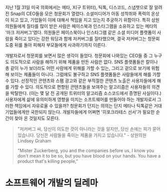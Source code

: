 지난 1월 31일 미국 의회에서는 메타, X(구 트위터), 틱톡, 디스코드, 스냅챗으로 잘 알려진 Snap의 CEO들을 모은 청문회가 열렸다. 소셜미디어가 아동 성착취와 폭력의 온상이 되고 있고, 기업들이 이에 대해서 책임을 지고 있는지 추궁하기 위함이다. 특히 상원 의원들에게 질타를 많이 받은 사람은 페이스북과 인스타그램을 소유하고 있는 메타의 '마크 저커버그'였다. 의원들은 페이스북이나 인스타그램 같은 소셜 미디어 플랫폼이 사람을 죽이고 있다는 강한 워딩과 함께 저커버그를 질타했으며, 결국 저커버그는 청문회 도중 뒤를 돌아 피해자 부모들에게 사과하기까지 이른다.

개발자로서 청문회를 보면서 많은 생각이 들었다. 청문회에 나와있는 CEO들 중 그 누구도 의도적으로 사람을 해하기 위해 제품을 만든 사람은 없다. SNS 플랫폼들은 칼이나 총 같이 누가 보더라도 어떤 사람에게 위해를 가할 수 있는, 그리고 겉으로 보기에 위험해 보이는 제품들이 아니다. 그럼에도 불구하고 SNS 플랫폼들은 사람들에게 해를 가할 수 있다. 선정적인 콘텐츠와 스팸 광고와 같은 부적절한 콘텐츠 노출은 사용자들에게 해를 가할 수 있다. 의도적으로 편향된 콘텐츠들을 보여주는 알고리즘은 사용자들의 의견을 박탈한다. (이는 몇 달 전 공개된 트위터의 알고리즘 소스코드에서 증명된 사실이다.) 사용자에게 삶에 유의미하게 영향을 미치는 소프트웨어를 만들어야 하는 개발자로서 그러한 책임에서 자유로울 수 있을까? 청문회가 던지는 의의는 단지 메타나 틱톡같은 거대 기업들에게만 국한되지 않는다. 개발자들에게 어쩌면 '히포크라테스 선서'가 필요한 순간이 찾아 온 것일지도 모른다.

> "저커버그 씨, 당신이 의도한 것이 아니라는 것을 알지만, 당신 손에는 피가 묻어있습니다. 당신은 사람들을 죽이는 제품을 가지고 있습니다." - 상원의원 Lindsey Graham
> 
> "Mister Zuckerberg, you and the companies before us, I know you don't mean it to be so, but you have blood on your hands. You have a product that's killing people,"

# 소프트웨어 개발의 딜레마






